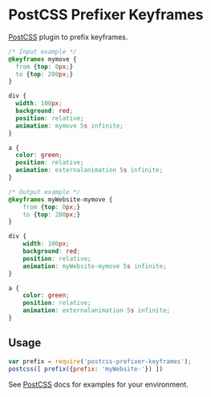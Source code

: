 # PostCSS Prefixer Keyframes

[PostCSS] plugin to prefix keyframes.

[PostCSS]: https://github.com/postcss/postcss

```css
/* Input example */
@keyframes mymove {
  from {top: 0px;}
  to {top: 200px;}
}

div {
  width: 100px;
  background: red;
  position: relative;
  animation: mymove 5s infinite;
}

a {
  color: green;
  position: relative;
  animation: externalanimation 5s infinite;
}
```

```css
/* Output example */
@keyframes myWebsite-mymove {
    from {top: 0px;}
    to {top: 200px;}
}

div {
    width: 100px;
    background: red;
    position: relative;
    animation: myWebsite-mymove 5s infinite;
}

a {
    color: green;
    position: relative;
    animation: externalanimation 5s infinite;
}
```

## Usage

```js
var prefix = require('postcss-prefixer-keyframes');
postcss([ prefix({prefix: 'myWebsite-'}) ])
```

See [PostCSS] docs for examples for your environment.
